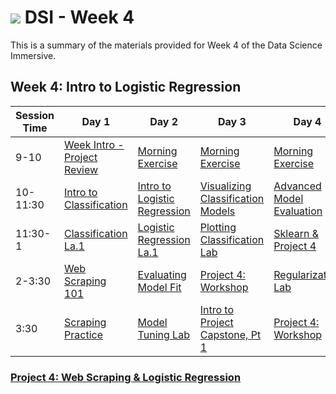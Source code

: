 # ![](https://ga-dash.s3.amazonaws.com/production/assets/logo-9f88ae6c9c3871690e33280fcf557f33.png) DSI - Week 4

This is a summary of the materials provided for Week 4 of the Data Science Immersive.

## Week 4: Intro to Logistic Regression

Session Time | Day 1                                | Day 2                                 | Day 3                                      | Day 4                              | Day 5
------------ | ------------------------------------ | ------------------------------------- | ------------------------------------------ | ---------------------------------- | ---------------------------------
9-10         | [Week Intro - Project Review][4-1.0] | [Morning Exercise][4-1.0]             | [Morning Exercise][4-3.0]                  | [Morning Exercise][4-1.0]          | [(Reflection)][4-5.0]
10-11:30     | [Intro to Classification][4-1.1]     | [Intro to Logistic Regression][4-2.1] | [Visualizing Classification Models][4-3.1] | [Advanced Model Evaluation][4-4.1] | [Communicating Results][4-5.1]
11:30-1      | [Classification La.1][4-1.4]         | [Logistic Regression La.1][4-2.2]     | [Plotting Classification Lab][4-3.2]       | [Sklearn & Project 4][4-4.2]       | [Prepare Visuals][4-5.2]
2-3:30       | [Web Scraping 101][4-1.2]            | [Evaluating Model Fit][4-2.3]         | [Project 4: Workshop][4-3.3]               | [Regularization Lab][4-4.3]        | [Project 4: Workshop][4-5.3]
3:30         | [Scraping Practice][4-1.3]           | [Model Tuning Lab][4-2.4]             | [Intro to Project Capstone, Pt 1][4-3.4]   | [Project 4: Workshop][4-3.3]       | [Project 4: Presentations][4-5.4]

### [Project 4: Web Scraping & Logistic Regression][4-3.3]

[4-1.0]: 1.0-intro
[4-1.1]: 1.1-lesson
[4-1.2]: 1.2-lesson
[4-1.3]: 1.3-lab
[4-1.4]: 1.4-lab
[4-2.0]: 2.0-exercise
[4-2.1]: 2.1-lesson
[4-2.2]: 2.2-lab
[4-2.3]: 2.3-lesson
[4-2.4]: 2.4-lab
[4-3.0]: 3.0-exercise
[4-3.1]: 3.1-lesson
[4-3.2]: 3.2-lab
[4-3.3]: ../../projects/project-04
[4-3.4]: ../../projects/project-capstone/part-01/
[4-4.0]: 4.0-exercise
[4-4.1]: 4.1-lesson
[4-4.2]: 4.2-lab
[4-4.3]: 4.3-lab
[4-4.4]: ../../projects/project-04
[4-5.0]: 5.0-reflection
[4-5.1]: 5.1-lesson
[4-5.2]: 5.2-lab
[4-5.3]: 5.3-flex
[4-5.4]: 5.4-project-show-and-tell
